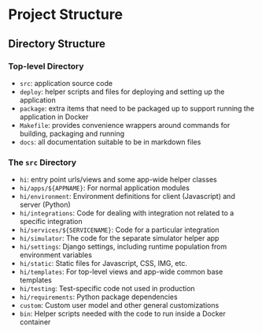 # Project Structure

## Directory Structure

### Top-level Directory
- `src`: application source code
- `deploy`: helper scripts and files for deploying and setting up the application
- `package`: extra items that need to be packaged up to support running the application in Docker
- `Makefile`: provides convenience wrappers around commands for building, packaging and running
- `docs`: all documentation suitable to be in markdown files

### The `src` Directory
- `hi`: entry point urls/views and some app-wide helper classes
- `hi/apps/${APPNAME}`: For normal application modules
- `hi/environment`: Environment definitions for client (Javascript) and server (Python)
- `hi/integrations`: Code for dealing with integration not related to a specific integration
- `hi/services/${SERVICENAME}`: Code for a particular integration
- `hi/simulator`: The code for the separate simulator helper app
- `hi/settings`: Django settings, including runtime population from environment variables
- `hi/static`: Static files for Javascript, CSS, IMG, etc.
- `hi/templates`: For top-level views and app-wide common base templates
- `hi/testing`: Test-specific code not used in production
- `hi/requirements`: Python package dependencies
- `custom`: Custom user model and other general customizations
- `bin`: Helper scripts needed with the code to run inside a Docker container

